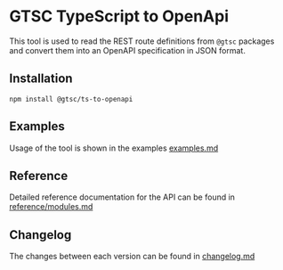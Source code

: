 # GTSC TypeScript to OpenApi

This tool is used to read the REST route definitions from `@gtsc` packages and convert them into an OpenAPI specification in JSON format.

## Installation

```shell
npm install @gtsc/ts-to-openapi
```

## Examples

Usage of the tool is shown in the examples [examples.md](examples.md)

## Reference

Detailed reference documentation for the API can be found in [reference/modules.md](reference/modules.md)

## Changelog

The changes between each version can be found in [changelog.md](changelog.md)
